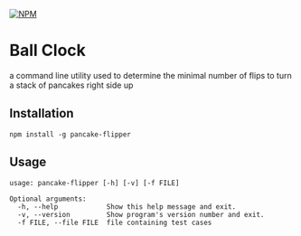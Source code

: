 
[![NPM](https://nodei.co/npm/ball-clock.png)](https://npmjs.org/package/pancake-flipper)

# Ball Clock

a command line utility used to determine the minimal number of flips to turn a stack of pancakes right side up

## Installation

```npm install -g pancake-flipper```

## Usage

```
usage: pancake-flipper [-h] [-v] [-f FILE]

Optional arguments:
  -h, --help            Show this help message and exit.
  -v, --version         Show program's version number and exit.
  -f FILE, --file FILE  file containing test cases
```
